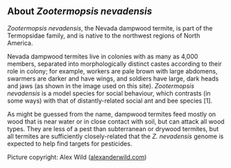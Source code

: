 About *Zootermopsis nevadensis*
-------------------------------

*Zootermopsis nevadensis*, the Nevada dampwood termite, is part of the
Termopsidae family, and is native to the northwest regions of North
America.

Nevada dampwood termites live in colonies with as many as 4,000 members,
separated into morphologically distinct castes according to their role
in colony; for example, workers are pale brown with large abdomens,
swarmers are darker and have wings, and soldiers have large, dark heads
and jaws (as shown in the image used on this site). *Zootermopsis
nevadensis* is a model species for social behaviour, which contrasts (in
some ways) with that of distantly-related social ant and bee species
\[1\].

As might be guessed from the name, dampwood termites feed mostly on wood
that is near water or in close contact with soil, but can attack all
wood types. They are less of a pest than subterranean or drywood
termites, but all termites are sufficiently closely-related that the *Z.
nevadensis* genome is expected to help find targets for pesticides.

Picture copyright: Alex Wild
([alexanderwild.com](http://www.alexanderwild.com/))
